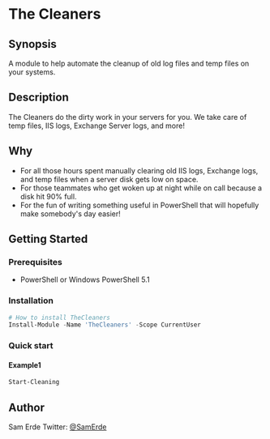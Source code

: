 # The Cleaners

## Synopsis

A module to help automate the cleanup of old log files and temp files on your systems.

## Description

The Cleaners do the dirty work in your servers for you. We take care of temp files, IIS logs, Exchange Server logs, and more!

## Why

- For all those hours spent manually clearing old IIS logs, Exchange logs, and temp files when a server disk gets low on space.  
- For those teammates who get woken up at night while on call because a disk hit 90% full.  
- For the fun of writing something useful in PowerShell that will hopefully make somebody's day easier!

## Getting Started

### Prerequisites

<!-- list any prerequisites -->
- PowerShell or Windows PowerShell 5.1

### Installation

```powershell
# How to install TheCleaners
Install-Module -Name 'TheCleaners' -Scope CurrentUser

```

### Quick start

#### Example1

```powershell
Start-Cleaning

```

## Author

Sam Erde
Twitter: [@SamErde](https://twitter.com/SamErde)

